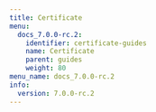 ```yaml
---
title: Certificate
menu:
  docs_7.0.0-rc.2:
    identifier: certificate-guides
    name: Certificate
    parent: guides
    weight: 80
menu_name: docs_7.0.0-rc.2
info:
  version: 7.0.0-rc.2
---
```


